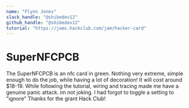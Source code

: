```yaml
---
name: "Flynn Jones"
slack_handle: "@shibedev12"
github_handle: "@shibedev12"
tutorial: "https://jams.hackclub.com/jam/hacker-card"
---
```


# SuperNFCPCB
The SuperNFCPCB is an nfc card in green. Nothing very extreme, simple enough to do the job, while having a lot of decoration!
It will cost around $18-19. 
While following the tutorial, wiring and tracing made me have a genuine panic attack. im not joking. I had forgot to toggle a setting to "ignore"
Thanks for the grant Hack Club!
